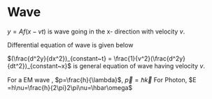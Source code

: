 # Wave
$y=A f(x-vt)$  is wave going in the x- direction with velocity $v$.

 Differential equation of wave is given below

$(\frac{d^2y}{dx^2})_{constant~t} = \frac{1}{v^2}(\frac{d^2y}{dt^2})_{constant~x}$  is general equation of wave having velocity $v$.

For a EM wave , 
$p=\frac{h}{\lambda}$, $\vec{p}=\hbar\vec{k}$
For Photon,
$E =h\nu=\frac{h}{2\pi}2\pi\nu=\hbar\omega$
